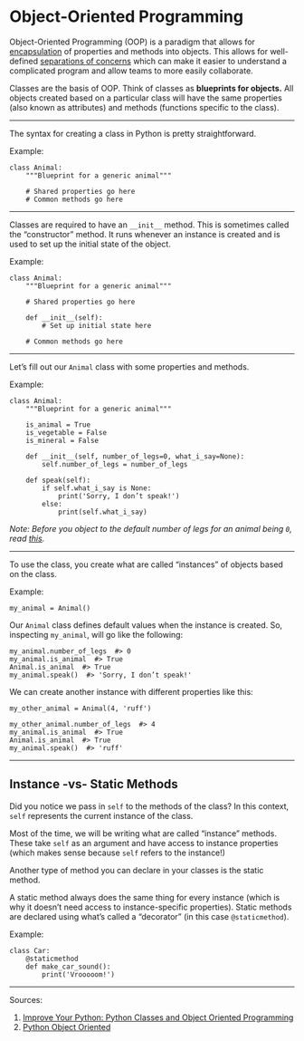 # Object-Oriented Programming

Object-Oriented Programming (OOP) is a paradigm that allows for [encapsulation](https://en.wikipedia.org/wiki/Encapsulation_(computer_programming)) of properties and methods into objects. This allows for well-defined [separations of concerns](https://en.wikipedia.org/wiki/Separation_of_concerns) which can make it easier to understand a complicated program and allow teams to more easily collaborate.

Classes are the basis of OOP. Think of classes as **blueprints for objects.** All objects created based on a particular class will have the same properties (also known as attributes) and methods (functions specific to the class).

------

The syntax for creating a class in Python is pretty straightforward.

Example:

    class Animal:
        """Blueprint for a generic animal"""

        # Shared properties go here
        # Common methods go here

------

Classes are required to have an `__init__` method. This is sometimes called the “constructor” method. It runs whenever an instance is created and is used to set up the initial state of the object.

Example:

    class Animal:
        """Blueprint for a generic animal"""

        # Shared properties go here

        def __init__(self):
            # Set up initial state here

        # Common methods go here

------

Let’s fill out our `Animal` class with some properties and methods.

Example:

    class Animal:
        """Blueprint for a generic animal"""

        is_animal = True
        is_vegetable = False
        is_mineral = False

        def __init__(self, number_of_legs=0, what_i_say=None):
            self.number_of_legs = number_of_legs

        def speak(self):
            if self.what_i_say is None:
                print('Sorry, I don’t speak!')
            else:
                print(self.what_i_say)

_Note: Before you object to the default number of legs for an animal being `0`, read [this](http://www.sciencefocus.com/qa/what-average-number-legs-animal)._

------

To use the class, you create what are called “instances” of objects based on the class.

Example:

    my_animal = Animal()

Our `Animal` class defines default values when the instance is created. So, inspecting `my_animal`, will go like the following:

    my_animal.number_of_legs  #> 0
    my_animal.is_animal  #> True
    Animal.is_animal  #> True
    my_animal.speak()  #> 'Sorry, I don’t speak!'

We can create another instance with different properties like this:

    my_other_animal = Animal(4, 'ruff')

    my_other_animal.number_of_legs  #> 4
    my_animal.is_animal  #> True
    Animal.is_animal  #> True
    my_animal.speak()  #> 'ruff'

------

## Instance -vs- Static Methods

Did you notice we pass in `self` to the methods of the class? In this context, `self` represents the current instance of the class.

Most of the time, we will be writing what are called “instance” methods. These take `self` as an argument and have access to instance properties (which makes sense because `self` refers to the instance!)

Another type of method you can declare in your classes is the static method.

A static method always does the same thing for every instance (which is why it doesn’t need access to instance-specific properties). Static methods are declared using what’s called a “decorator” (in this case `@staticmethod`).

Example:

    class Car:
        @staticmethod
        def make_car_sound():
            print('Vrooooom!')

------

Sources:

1. [Improve Your Python: Python Classes and Object Oriented Programming](https://jeffknupp.com/blog/2014/06/18/improve-your-python-python-classes-and-object-oriented-programming/)
2. [Python Object Oriented](http://www.tutorialspoint.com/python/python_classes_objects.htm)

